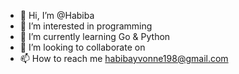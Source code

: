 - 👋 Hi, I’m @Habiba 
- 👀 I’m interested in programming 
- 🌱 I’m currently learning Go & Python
- 💞️ I’m looking to collaborate on 
- 📫 How to reach me habibayvonne198@gmail.com 

<!---
Habiba-su/Habiba-su is a ✨ special ✨ repository because its `README.md` (this file) appears on your GitHub profile.
You can click the Preview link to take a look at your changes.
--->
